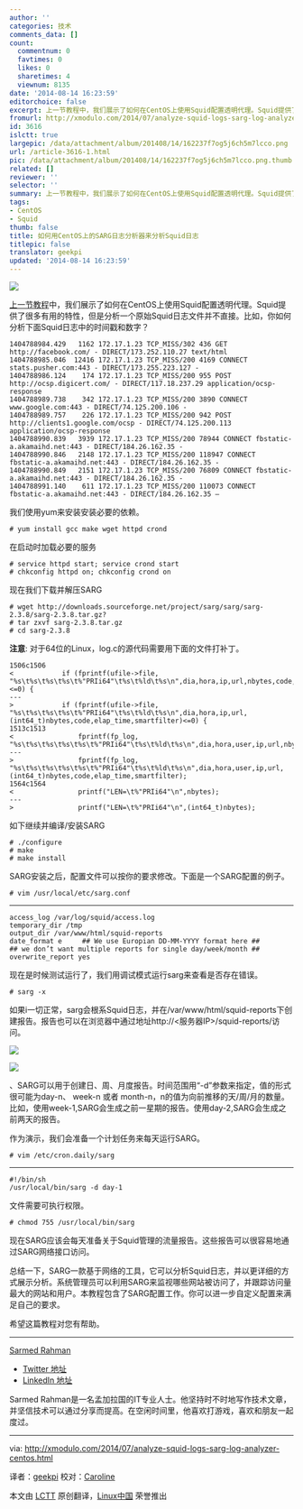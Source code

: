 ```yaml
---
author: ''
categories: 技术
comments_data: []
count:
  commentnum: 0
  favtimes: 0
  likes: 0
  sharetimes: 4
  viewnum: 8135
date: '2014-08-14 16:23:59'
editorchoice: false
excerpt: 上一节教程中，我们展示了如何在CentOS上使用Squid配置透明代理。Squid提供了很多有用的特性，但是分析一个原始Squid日志文件并不直接。比如，你如何分析下面Squid日志中的时间戳和数字？SARG（或者说是Squid分析报告生成器）是一款基于web的工具，用于从Squid日志中生成报告。SARG提供了一个由Squid处理的网络流量视图，易于理解，并且它可以很容易地设置和维护。在下面的教程中，我们会展示如何在CentOS平台上设置SARG。
fromurl: http://xmodulo.com/2014/07/analyze-squid-logs-sarg-log-analyzer-centos.html
id: 3616
islctt: true
largepic: /data/attachment/album/201408/14/162237f7og5j6ch5m7lcco.png
url: /article-3616-1.html
pic: /data/attachment/album/201408/14/162237f7og5j6ch5m7lcco.png.thumb.jpg
related: []
reviewer: ''
selector: ''
summary: 上一节教程中，我们展示了如何在CentOS上使用Squid配置透明代理。Squid提供了很多有用的特性，但是分析一个原始Squid日志文件并不直接。比如，你如何分析下面Squid日志中的时间戳和数字？SARG（或者说是Squid分析报告生成器）是一款基于web的工具，用于从Squid日志中生成报告。SARG提供了一个由Squid处理的网络流量视图，易于理解，并且它可以很容易地设置和维护。在下面的教程中，我们会展示如何在CentOS平台上设置SARG。
tags:
- CentOS
- Squid
thumb: false
title: 如何用CentOS上的SARG日志分析器来分析Squid日志
titlepic: false
translator: geekpi
updated: '2014-08-14 16:23:59'
---
```


![](/data/attachment/album/201408/14/162237f7og5j6ch5m7lcco.png)


[上一节教程](http://xmodulo.com/2014/06/squid-transparent-web-proxy-centos-rhel.html)中，我们展示了如何在CentOS上使用Squid配置透明代理。Squid提供了很多有用的特性，但是分析一个原始Squid日志文件并不直接。比如，你如何分析下面Squid日志中的时间戳和数字？



```
1404788984.429   1162 172.17.1.23 TCP_MISS/302 436 GET http://facebook.com/ - DIRECT/173.252.110.27 text/html
1404788985.046  12416 172.17.1.23 TCP_MISS/200 4169 CONNECT stats.pusher.com:443 - DIRECT/173.255.223.127 -
1404788986.124    174 172.17.1.23 TCP_MISS/200 955 POST http://ocsp.digicert.com/ - DIRECT/117.18.237.29 application/ocsp-response
1404788989.738    342 172.17.1.23 TCP_MISS/200 3890 CONNECT www.google.com:443 - DIRECT/74.125.200.106 -
1404788989.757    226 172.17.1.23 TCP_MISS/200 942 POST http://clients1.google.com/ocsp - DIRECT/74.125.200.113 application/ocsp-response
1404788990.839   3939 172.17.1.23 TCP_MISS/200 78944 CONNECT fbstatic-a.akamaihd.net:443 - DIRECT/184.26.162.35 -
1404788990.846   2148 172.17.1.23 TCP_MISS/200 118947 CONNECT fbstatic-a.akamaihd.net:443 - DIRECT/184.26.162.35 -
1404788990.849   2151 172.17.1.23 TCP_MISS/200 76809 CONNECT fbstatic-a.akamaihd.net:443 - DIRECT/184.26.162.35 -
1404788991.140    611 172.17.1.23 TCP_MISS/200 110073 CONNECT fbstatic-a.akamaihd.net:443 - DIRECT/184.26.162.35 –
```

我们使用yum来安装安装必要的依赖。



```
# yum install gcc make wget httpd crond 

```

在启动时加载必要的服务



```
# service httpd start; service crond start
# chkconfig httpd on; chkconfig crond on 

```

现在我们下载并解压SARG



```
# wget http://downloads.sourceforge.net/project/sarg/sarg/sarg-2.3.8/sarg-2.3.8.tar.gz?
# tar zxvf sarg-2.3.8.tar.gz
# cd sarg-2.3.8 

```

**注意**: 对于64位的Linux，log.c的源代码需要用下面的文件打补丁。



```
1506c1506
<            if (fprintf(ufile->file, "%s\t%s\t%s\t%s\t%"PRIi64"\t%s\t%ld\t%s\n",dia,hora,ip,url,nbytes,code,elap_time,smartfilter)<=0) {
---
>            if (fprintf(ufile->file, "%s\t%s\t%s\t%s\t%"PRIi64"\t%s\t%ld\t%s\n",dia,hora,ip,url,(int64_t)nbytes,code,elap_time,smartfilter)<=0) {
1513c1513
<                fprintf(fp_log, "%s\t%s\t%s\t%s\t%s\t%"PRIi64"\t%s\t%ld\t%s\n",dia,hora,user,ip,url,nbytes,code,elap_time,smartfilter);
---
>                fprintf(fp_log, "%s\t%s\t%s\t%s\t%s\t%"PRIi64"\t%s\t%ld\t%s\n",dia,hora,user,ip,url,(int64_t)nbytes,code,elap_time,smartfilter);
1564c1564
<                printf("LEN=\t%"PRIi64"\n",nbytes);
---
>                printf("LEN=\t%"PRIi64"\n",(int64_t)nbytes);

```

如下继续并编译/安装SARG



```
# ./configure
# make
# make install 

```

SARG安装之后，配置文件可以按你的要求修改。下面是一个SARG配置的例子。



```
# vim /usr/local/etc/sarg.conf 

```



---



```
access_log /var/log/squid/access.log
temporary_dir /tmp
output_dir /var/www/html/squid-reports
date_format e     ## We use Europian DD-MM-YYYY format here ##
## we don’t want multiple reports for single day/week/month ##
overwrite_report yes

```

现在是时候测试运行了，我们用调试模式运行sarg来查看是否存在错误。



```
# sarg -x

```

如果i一切正常，sarg会根系Squid日志，并在/var/www/html/squid-reports下创建报告。报告也可以在浏览器中通过地址http://<服务器IP>/squid-reports/访问。


[![](https://camo.githubusercontent.com/5f3e90eaa7c9f09de466633855fa7e6ea3e0c03c/68747470733a2f2f6661726d332e737461746963666c69636b722e636f6d2f323933312f31343633313430333933355f346666333465303762395f7a2e6a7067)](https://camo.githubusercontent.com/5f3e90eaa7c9f09de466633855fa7e6ea3e0c03c/68747470733a2f2f6661726d332e737461746963666c69636b722e636f6d2f323933312f31343633313430333933355f346666333465303762395f7a2e6a7067)


[![](https://camo.githubusercontent.com/73b63de6bf943e4082f4ac9372cee93a5ceb8090/68747470733a2f2f6661726d342e737461746963666c69636b722e636f6d2f333930312f31343632393238313634345f666563333130313463355f7a2e6a7067)](https://camo.githubusercontent.com/73b63de6bf943e4082f4ac9372cee93a5ceb8090/68747470733a2f2f6661726d342e737461746963666c69636b722e636f6d2f333930312f31343632393238313634345f666563333130313463355f7a2e6a7067)


、SARG可以用于创建日、周、月度报告。时间范围用“-d”参数来指定，值的形式很可能为day-n、 week-n 或者 month-n，n的值为向前推移的天/周/月的数量。比如，使用week-1,SARG会生成之前一星期的报告。使用day-2,SARG会生成之前两天的报告。


作为演示，我们会准备一个计划任务来每天运行SARG。



```
# vim /etc/cron.daily/sarg 

```



---



```
#!/bin/sh
/usr/local/bin/sarg -d day-1

```

文件需要可执行权限。



```
# chmod 755 /usr/local/bin/sarg 

```

现在SARG应该会每天准备关于Squid管理的流量报告。这些报告可以很容易地通过SARG网络接口访问。


总结一下，SARG一款基于网络的工具，它可以分析Squid日志，并以更详细的方式展示分析。系统管理员可以利用SARG来监视哪些网站被访问了，并跟踪访问量最大的网站和用户。本教程包含了SARG配置工作。你可以进一步自定义配置来满足自己的要求。


希望这篇教程对您有帮助。




---


[Sarmed Rahman](http://amar-linux.blogspot.com/)


* [Twitter 地址](http://twitter.com/SarmedRahman)
* [LinkedIn 地址](http://www.linkedin.com/in/sarmedrahman)


Sarmed Rahman是一名孟加拉国的IT专业人士。他坚持时不时地写作技术文章，并坚信技术可以通过分享而提高。在空闲时间里，他喜欢打游戏，喜欢和朋友一起度过。




---


via: <http://xmodulo.com/2014/07/analyze-squid-logs-sarg-log-analyzer-centos.html>


译者：[geekpi](https://github.com/geekpi) 校对：[Caroline](https://github.com/carolinewuyan)


本文由 [LCTT](https://github.com/LCTT/TranslateProject) 原创翻译，[Linux中国](http://linux.cn/) 荣誉推出